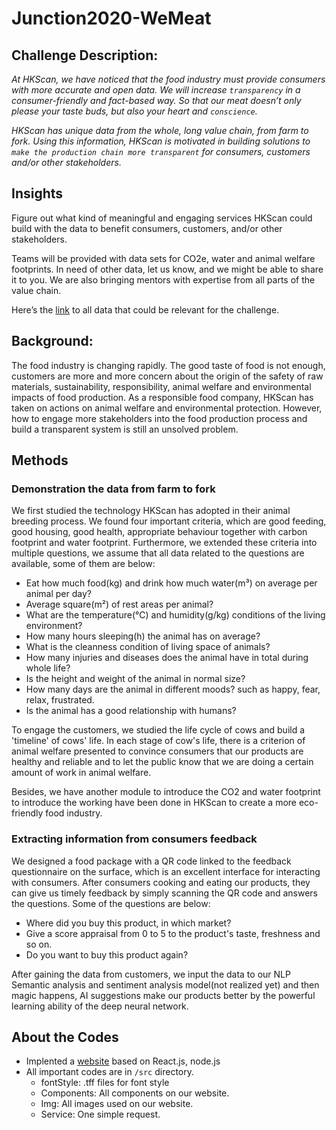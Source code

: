 # Junction2020-WeMeat

## Challenge Description:

*At HKScan, we have noticed that the food industry must provide consumers with more accurate and open data. We will increase `transparency` in a consumer-friendly and fact-based way. So that our meat doesn’t only please your taste buds, but also your heart and `conscience`.*

*HKScan has unique data from the whole, long value chain, from farm to fork. Using this information, HKScan is motivated in building solutions to `make the production chain more transparent` for consumers, customers and/or other stakeholders.*

## Insights

Figure out what kind of meaningful and engaging services HKScan could build with the data to benefit consumers, customers, and/or other stakeholders.

Teams will be provided with data sets for CO2e, water and animal welfare footprints. In need of other data, let us know, and we might be able to share it to you. We are also bringing mentors with expertise from all parts of the value chain.

Here’s the [link](https://github.com/hackjunction/hkscanmaterials) to all data that could be relevant for the challenge.

## Background:

The food industry is changing rapidly. The good taste of food is not enough, customers are more and more concern about the origin of the safety of raw materials, sustainability, responsibility, animal welfare and environmental impacts of food production. As a responsible food company, HKScan has taken on actions on animal welfare and environmental protection. However, how to engage more stakeholders into the food production process and build a transparent system is still an unsolved problem.

## Methods

### Demonstration the data from farm to fork

We first studied the technology HKScan has adopted in their animal breeding process. We found four important criteria, which are good feeding, good housing, good health, appropriate behaviour together with carbon footprint and water footprint. Furthermore, we extended these criteria into multiple questions, we assume that all data related to the questions are available, some of them are below:

- Eat how much food(kg) and drink how much water(m³) on average per animal per day?
- Average square(m²) of rest areas per animal?
- What are the temperature(℃) and humidity(g/kg) conditions of the living environment?
- How many hours sleeping(h) the animal has on average?
- What is the cleanness condition of living space of animals?
- How many injuries and diseases does the animal have in total during whole life?
- Is the height and weight of the animal in normal size?
- How many days are the animal in different moods? such as happy, fear, relax, frustrated.
- Is the animal has a good relationship with humans?

To engage the customers, we studied the life cycle of cows and build a 'timeline' of cows' life. In each stage of cow's life, there is a criterion of animal welfare presented to convince consumers that our products are healthy and reliable and to let the public know that we are doing a certain amount of work in animal welfare.

Besides, we have another module to introduce the CO2 and water footprint to introduce the working have been done in HKScan to create a more eco-friendly food industry.

###  Extracting information from consumers feedback

We designed a food package with a QR code linked to the feedback questionnaire on the surface, which is an excellent interface for interacting with consumers. After consumers cooking and eating our products, they can give us timely feedback by simply scanning the QR code and answers the questions. Some of the questions are below:

- Where did you buy this product, in which market?
- Give a score appraisal from 0 to 5 to the product's taste, freshness and so on.
- Do you want to buy this product again?

After gaining the data from customers, we input the data to our NLP Semantic analysis and sentiment analysis model(not realized yet) and then magic happens, AI suggestions make our products better by the powerful learning ability of the deep neural network.

## About the Codes

- Implented a [website](https://floating-cove-56114.herokuapp.com/) based on React.js, node.js
- All important codes are in `/src` directory.
  - fontStyle: .tff files for font style
  - Components: All components on our website.
  - Img: All images used on our website.
  - Service: One simple request.